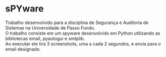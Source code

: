 # sPYware
Trabalho desenvolvido para a disciplina de Segurança e Auditoria de Sistemas na Universidade de Passo Fundo.<br>
O trabalho consiste em um spyware desenvolvido em Python utilizando as bibliotecas email, pyautogui e smtplib.<br>
Ao executar ele tira 3 screenshots, uma a cada 2 segundos, e envia para o email designado.<br>
